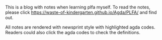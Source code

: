 This is a blog with notes when learning plfa myself. To read the notes, please click https://waste-of-kindergarten.github.io/Agda/PLFA/ and find out.

All notes are rendered with newsprint style with highlighted agda codes. Readers could also click the agda codes to check the definitions.
